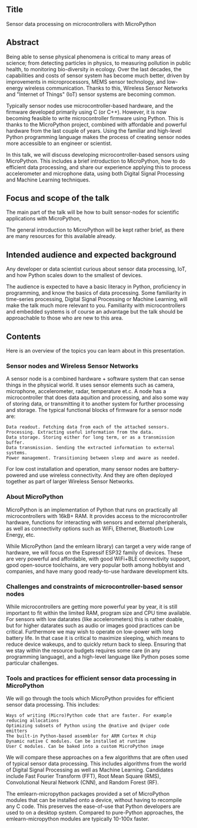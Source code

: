 
## Title
Sensor data processing on microcontrollers with MicroPython

## Abstract
Being able to sense physical phenomena is critical to many areas of science;
from detecting particles in physics, to measuring pollution in public health, to monitoring bio-diversity in ecology. Over the last decades, the capabilities and costs of sensor system has become much better,
driven by improvements in microprocessors, MEMS sensor technology, and low-energy wireless communication. Thanks to this, Wireless Sensor Networks and "Internet of Things" (IoT) sensor systems are becoming common.

Typically sensor nodes use microcontroller-based hardware, and the firmware developed primarily using C (or C++). However, it is now becoming feasible to write microcontroller firmware using Python.
This is thanks to the MicroPython project, combined with affordable and powerful hardware from the last couple of years. Using the familiar and high-level Python programming language makes the process of creating sensor nodes more accessible to an engineer or scientist.

In this talk, we will discuss developing microcontroller-based sensors using MicroPython. This includes a brief introduction to MicroPython, how to do efficient data processing, and share our experience applying this to process accelerometer and microphone data, using both Digital Signal Processing and Machine Learning techniques.

## Focus and scope of the talk

The main part of the talk will be how to built sensor-nodes for scientific applications with MicroPython,

The general introduction to MicroPython will be kept rather brief, as there are many resources for this available already.

## Intended audience and expected background

Any developer or data scientist curious about sensor data processing, IoT,
and how Python scales down to the smallest of devices.

The audience is expected to have a basic literacy in Python, proficiency in programming,
and know the basics of data processing.
Some familiarity in time-series processing, Digital Signal Processing or
Machine Learning, will make the talk much more relevant to you.
Familiarity with microcontrollers and embedded systems is of course an advantage
but the talk should be approachable to those who are new to this area.


## Contents
Here is an overview of the topics you can learn about in this presentation.


### Sensor nodes and Wireless Sensor Networks

A sensor node is a combined hardware + software system that can sense things in the physical world.
It uses sensor elements such as camera, microphone, accelerometer, radar, temperature et.c.
A node has a microcontroller that does data aquition and processing, and also some way of storing data,
or transmitting it to another system for further processing and storage.
The typical functional blocks of firmware for a sensor node are:

    Data readout. Fetching data from each of the attached sensors.
    Processing. Extracting useful information from the data.
    Data storage. Storing either for long term, or as a transmission buffer.
    Data transmission. Sending the extracted information to external systems.
    Power management. Transitioning between sleep and aware as needed.

For low cost installation and operation,
many sensor nodes are battery-powered and use wireless connectivity.
And they are often deployed together as part of larger Wireless Sensor Networks.

### About MicroPython

MicroPython is an implementation of Python that runs on practically all microcontrollers with 16kB+ RAM.
It provides access to the microcontroller hardware, functions for interacting with sensors and external pheripherals,
as well as connectivity options such as WiFi, Ethernet, Bluetooth Low Energy, etc.

While MicroPython (and the emlearn library) can target a very wide range of hardware,
we will focus on the Espressif ESP32 family of devices.
These are very powerful and affordable, with good WiFi+BLE connectivity support,
gpod open-source toolchains, are very popular both among hobbyist and companies,
and have many good ready-to-use hardware development kits.

### Challenges and constraints of microcontroller-based sensor nodes

While microcontrollers are getting more powerful year by year,
it is still important to fit within the limited RAM, program size and CPU time available.
For sensors with low datarates (like accelerometers) this is rather doable,
but for higher datarates such as audio or images good practices can be critical.
Furthermore we may wish to operate on low-power with long battery life.
In that case it is critical to maximize sleeping, which means to reduce device wakeups,
and to quickly return back to sleep.
Ensuring that we stay within the resource budgets requires some care (in any programming language),
and a high-level language like Python poses some particular challenges.

### Tools and practices for efficient sensor data processing in MicroPython

We will go through the tools which MicroPython provides for efficient sensor data processing.
This includes:

    Ways of writing (Micro)Python code that are faster. For example reducing allocations
    Optimizing subsets of Python using the @native and @viper code emitters
    The built-in Python-based assembler for ARM Cortex M chip
    Dynamic native C modules. Can be installed at runtime
    User C modules. Can be baked into a custom MicroPython image

We will compare these approaches on a few algorithms that are often used of typical sensor data processing.
This includes algorithms from the world of Digital Signal Processing as well as Machine Learning.
Candidates include Fast Fourier Transform (FFT), Root Mean Square (RMS),
Convolutional Neural Network (CNN), and Random Forest (RF).

The emlearn-micropython packages provided a set of MicroPython modules
that can be installed onto a device, without having to recompile any C code.
This preserves the ease-of-use that Python developers are used to on a desktop system.
Compared to pure-Python approaches, the emlearn-micropython modules are typically 10-100x faster.



